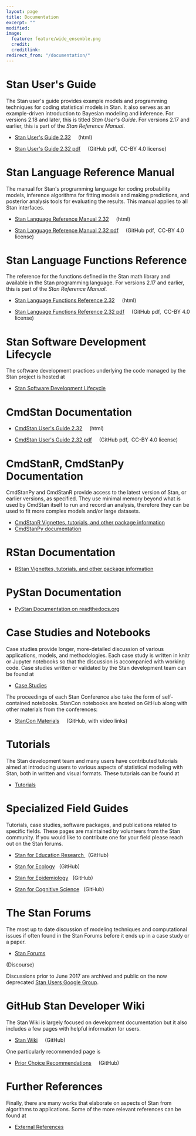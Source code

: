 ```yaml
---
layout: page
title: Documentation
excerpt: ""
modified:
image:
  feature: feature/wide_ensemble.png
  credit:
  creditlink:
redirect_from: "/documentation/"
---
```


# Stan User's Guide

The Stan user's guide provides example models and programming
techniques for coding statistical models in Stan.
It also serves as an example-driven introduction to Bayesian modeling
and inference.
For versions 2.18 and later, this is titled _Stan User's Guide_.
For versions 2.17 and earlier, this is part of the _Stan Reference Manual_.

* [Stan User's Guide 2.32](/docs/stan-users-guide/index.html)
<span class="note">&nbsp; &nbsp; (html)</span>

* [Stan User's Guide 2.32 pdf](/docs/2_32/stan-users-guide-2_32.pdf)
<span class="note">&nbsp; &nbsp; (GitHub pdf,&nbsp; CC-BY 4.0 license)</span>

# Stan Language Reference Manual

The manual for Stan's programming language for coding probability models,
inference algorithms for fitting models and making predictions,
and posterior analysis tools for evaluating the results.
This manual applies to all Stan interfaces.

* [Stan Language Reference Manual 2.32](/docs/reference-manual/index.html)
<span class="note">&nbsp; &nbsp; (html)</span>


* [Stan Language Reference Manual 2.32 pdf](/docs/2_32/reference-manual-2_32.pdf)
<span class="note">&nbsp; &nbsp; (GitHub pdf,&nbsp; CC-BY 4.0 license)</span>

# Stan Language Functions Reference

The reference for the functions defined in the Stan math
library and available in the Stan programming language.
For versions 2.17 and earlier, this is part of the _Stan Reference Manual_.

* [Stan Language Functions Reference 2.32](/docs/functions-reference/index.html)
<span class="note">&nbsp; &nbsp; (html)</span>

* [Stan Language Functions Reference 2.32 pdf](/docs/2_32/functions-reference-2_32.pdf)
<span class="note">&nbsp; &nbsp; (GitHub pdf,&nbsp; CC-BY 4.0 license)</span>

# Stan Software Development Lifecycle

The software development practices underlying the code managed
by the Stan project is hosted at

* [Stan Software Development Lifecycle](/docs/sdlc.html)

# CmdStan Documentation 

* [CmdStan User's Guide 2.32](/docs/cmdstan-guide/index.html)
<span class="note">&nbsp; &nbsp; (html)</span>

* [CmdStan User's Guide 2.32 pdf](/docs/2_32/cmdstan-guide-2_32.pdf)
<span class="note">&nbsp; &nbsp; (GitHub pdf,&nbsp; CC-BY 4.0 license)</span>

# CmdStanR, CmdStanPy Documentation 

CmdStanPy and CmdStanR provide access to the latest version of Stan,
or earlier versions, as specified. 
They use minimal memory beyond what is used by CmdStan itself to
run and record an analysis, therefore they can be used to fit
more complex models and/or large datasets.


*  [CmdStanR Vignettes, tutorials, and other package information](/cmdstanr) 
*  [CmdStanPy documentation](/cmdstanpy) 

# RStan Documentation

*  [RStan Vignettes, tutorials, and other package information](/rstan) 

# PyStan Documentation

* [PyStan Documentation on readthedocs.org](https://pystan.readthedocs.org/en/latest/)

# Case Studies and Notebooks

Case studies provide longer, more-detailed discussion of various
applications, models, and methodologies.  Each case study is written
in knitr or Jupyter notebooks so that the discussion is accompanied
with working code.  Case studies written or validated by the Stan
development team can be found at

* <p><a href="/users/documentation/case-studies.html">
  Case Studies</a></p>

The proceedings of each Stan Conference also take the form of
self-contained notebooks. StanCon notebooks are hosted on GitHub
along with other materials from the conferences:

* <p><a href="https://github.com/stan-dev/stancon_talks">
  StanCon Materials</a> &nbsp; &nbsp; <span class="note">(GitHub, with video links)</span></p>

# Tutorials

The Stan development team and many users have contributed tutorials aimed at introducing users to various aspects of statistical modeling with Stan, both
in written and visual formats.  These tutorials can be found at

* <p><a href="/users/documentation/tutorials.html">Tutorials</a></p>


# Specialized Field Guides

Tutorials, case studies, software packages, and publications related to
specific fields. These pages are maintained by volunteers from the Stan
community. If you would like to contribute one for your field please reach
out on the Stan forums.

* <p>
  <a href="https://education-stan.github.io">Stan for Education Research </a>
  &nbsp; <span class="note">(GitHub)</span>
  </p>

* <p>
  <a href="https://stanecology.github.io/">Stan for Ecology</a>
  &nbsp; <span class="note">(GitHub)</span>
  </p>

* <p>
  <a href="https://epidemiology-stan.github.io/">Stan for Epidemiology</a>
  &nbsp; <span class="note">(GitHub)</span>
  </p>
  
* <p>
  <a href="https://cognitive-science-stan.github.io/">Stan for Cognitive Science</a>
  &nbsp; <span class="note">(GitHub)</span>
  </p>  

# The Stan Forums

The most up to date discussion of modeling techniques and computational
issues if often found in the Stan Forums before it ends up in a case study
or a paper.

* <p><a href="http://discourse.mc-stan.org/">Stan Forums</a>
<span class="note">(Discourse)</span></p>

Discussions prior to June 2017 are archived and public on the now deprecated
<a href="https://groups.google.com/forum/?fromgroups#!forum/stan-users">Stan Users Google Group</a>.

# GitHub Stan Developer Wiki

The Stan Wiki is largely focused on development documentation but it also
includes a few pages with helpful information for users.

* <p>
  <a href="https://github.com/stan-dev/stan/wiki">Stan Wiki</a> &nbsp; &nbsp; <span class="note">(GitHub)</span>
  </p>

One particularly recommended page is

* <p>
  <a href="https://github.com/stan-dev/stan/wiki/Prior-Choice-Recommendations">
  Prior Choice Recommendations</a> &nbsp; &nbsp; <span class="note">(GitHub)</span>
  </p>

# Further References

Finally, there are many works that elaborate on aspects of Stan from
algorithms to applications.  Some of the more relevant references can be
found at

* <p><a href="/users/documentation/external.html">External References</a></p>

